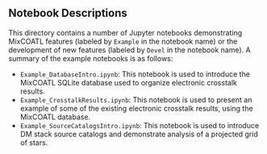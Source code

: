 ## Notebook Descriptions

This directory contains a number of Jupyter notebooks demonstrating MixCOATL features (labeled by `Example` in the notebook name) or the development of new features (labeled by `Devel` in the notebook name). A summary of the example notebooks is as follows:
* `Example_DatabaseIntro.ipynb`: This notebook is used to introduce the MixCOATL SQLite database used to organize electronic crosstalk results.
* `Example_CrosstalkResults.ipynb`: This notebook is used to present an example of some of the existing electronic crosstalk results, using the MixCOATL database.
* `Example_SourceCatalogsIntro.ipynb`: This notebook is used to introduce DM stack source catalogs and demonstrate analysis of a projected grid of stars.
